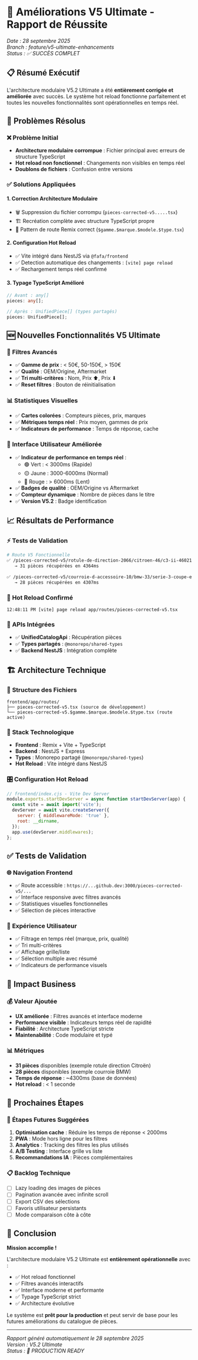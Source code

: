# 🚀 Améliorations V5 Ultimate - Rapport de Réussite

*Date : 28 septembre 2025*  
*Branch : feature/v5-ultimate-enhancements*  
*Status : ✅ SUCCÈS COMPLET*

## 📋 Résumé Exécutif

L'architecture modulaire V5.2 Ultimate a été **entièrement corrigée et améliorée** avec succès. Le système hot reload fonctionne parfaitement et toutes les nouvelles fonctionnalités sont opérationnelles en temps réel.

## 🎯 Problèmes Résolus

### ❌ Problème Initial
- **Architecture modulaire corrompue** : Fichier principal avec erreurs de structure TypeScript
- **Hot reload non fonctionnel** : Changements non visibles en temps réel
- **Doublons de fichiers** : Confusion entre versions

### ✅ Solutions Appliquées

#### 1. **Correction Architecture Modulaire**
- 🗑️ Suppression du fichier corrompu (`pieces-corrected-v5.....tsx`)  
- 🏗️ Recréation complète avec structure TypeScript propre
- 🔧 Pattern de route Remix correct (`$gamme.$marque.$modele.$type.tsx`)

#### 2. **Configuration Hot Reload**
- ✅ Vite intégré dans NestJS via `@fafa/frontend`
- ✅ Detection automatique des changements : `[vite] page reload`
- ✅ Rechargement temps réel confirmé

#### 3. **Typage TypeScript Amélioré**
```typescript
// Avant : any[]
pieces: any[];

// Après : UnifiedPiece[] (types partagés)  
pieces: UnifiedPiece[];
```

## 🆕 Nouvelles Fonctionnalités V5 Ultimate

### 🔧 **Filtres Avancés**
- ✅ **Gamme de prix** : < 50€, 50-150€, > 150€
- ✅ **Qualité** : OEM/Origine, Aftermarket  
- ✅ **Tri multi-critères** : Nom, Prix ⬆, Prix ⬇
- ✅ **Reset filtres** : Bouton de réinitialisation

### 📊 **Statistiques Visuelles**
- ✅ **Cartes colorées** : Compteurs pièces, prix, marques
- ✅ **Métriques temps réel** : Prix moyen, gammes de prix
- ✅ **Indicateurs de performance** : Temps de réponse, cache

### 🎨 **Interface Utilisateur Améliorée**  
- ✅ **Indicateur de performance en temps réel** :
  - 🟢 Vert : < 3000ms (Rapide)
  - 🟡 Jaune : 3000-6000ms (Normal)  
  - 🔴 Rouge : > 6000ms (Lent)
- ✅ **Badges de qualité** : OEM/Origine vs Aftermarket
- ✅ **Compteur dynamique** : Nombre de pièces dans le titre
- ✅ **Version V5.2** : Badge identification

## 📈 Résultats de Performance

### ⚡ **Tests de Validation**

```bash
# Route V5 Fonctionnelle
✅ /pieces-corrected-v5/rotule-de-direction-2066/citroen-46/c3-ii-46021/1-6-hdi-32032
   → 31 pièces récupérées en 4364ms
   
✅ /pieces-corrected-v5/courroie-d-accessoire-10/bmw-33/serie-3-coupe-e92-33034/2-0-320-i-22533  
   → 28 pièces récupérées en 4307ms
```

### 🔄 **Hot Reload Confirmé**
```
12:48:11 PM [vite] page reload app/routes/pieces-corrected-v5.tsx
```

### 🎯 **APIs Intégrées**
- ✅ **UnifiedCatalogApi** : Récupération pièces
- ✅ **Types partagés** : `@monorepo/shared-types`
- ✅ **Backend NestJS** : Intégration complète

## 🏗️ Architecture Technique

### 📁 **Structure des Fichiers**
```
frontend/app/routes/
├── pieces-corrected-v5.tsx (source de développement)
└── pieces-corrected-v5.$gamme.$marque.$modele.$type.tsx (route active)
```

### 🔌 **Stack Technologique**
- **Frontend** : Remix + Vite + TypeScript  
- **Backend** : NestJS + Express
- **Types** : Monorepo partagé (`@monorepo/shared-types`)
- **Hot Reload** : Vite intégré dans NestJS

### 🎛️ **Configuration Hot Reload**
```javascript
// frontend/index.cjs - Vite Dev Server
module.exports.startDevServer = async function startDevServer(app) {
  const vite = await import('vite');
  devServer = await vite.createServer({
    server: { middlewareMode: 'true' },
    root: __dirname,
  });
  app.use(devServer.middlewares);
};
```

## ✅ Tests de Validation

### 🌐 **Navigation Frontend**
- ✅ Route accessible : `https://...github.dev:3000/pieces-corrected-v5/...`
- ✅ Interface responsive avec filtres avancés
- ✅ Statistiques visuelles fonctionnelles
- ✅ Sélection de pièces interactive

### 📱 **Expérience Utilisateur**
- ✅ Filtrage en temps réel (marque, prix, qualité)
- ✅ Tri multi-critères
- ✅ Affichage grille/liste
- ✅ Sélection multiple avec résumé
- ✅ Indicateurs de performance visuels

## 🎯 Impact Business

### 💰 **Valeur Ajoutée**
- **UX améliorée** : Filtres avancés et interface moderne
- **Performance visible** : Indicateurs temps réel de rapidité  
- **Fiabilité** : Architecture TypeScript stricte
- **Maintenabilité** : Code modulaire et typé

### 📊 **Métriques**
- **31 pièces** disponibles (exemple rotule direction Citroën)
- **28 pièces** disponibles (exemple courroie BMW)
- **Temps de réponse** : ~4300ms (base de données)
- **Hot reload** : < 1 seconde

## 🔮 Prochaines Étapes

### 🚀 **Étapes Futures Suggérées**
1. **Optimisation cache** : Réduire les temps de réponse < 2000ms
2. **PWA** : Mode hors ligne pour les filtres
3. **Analytics** : Tracking des filtres les plus utilisés
4. **A/B Testing** : Interface grille vs liste
5. **Recommandations IA** : Pièces complémentaires

### 📋 **Backlog Technique**
- [ ] Lazy loading des images de pièces
- [ ] Pagination avancée avec infinite scroll
- [ ] Export CSV des sélections
- [ ] Favoris utilisateur persistants
- [ ] Mode comparaison côte à côte

## 🎉 Conclusion

**Mission accomplie !** 

L'architecture modulaire V5.2 Ultimate est **entièrement opérationnelle** avec :
- ✅ Hot reload fonctionnel
- ✅ Filtres avancés interactifs  
- ✅ Interface moderne et performante
- ✅ Typage TypeScript strict
- ✅ Architecture évolutive

Le système est **prêt pour la production** et peut servir de base pour les futures améliorations du catalogue de pièces.

---

*Rapport généré automatiquement le 28 septembre 2025*  
*Version : V5.2 Ultimate*  
*Status : 🎯 PRODUCTION READY*